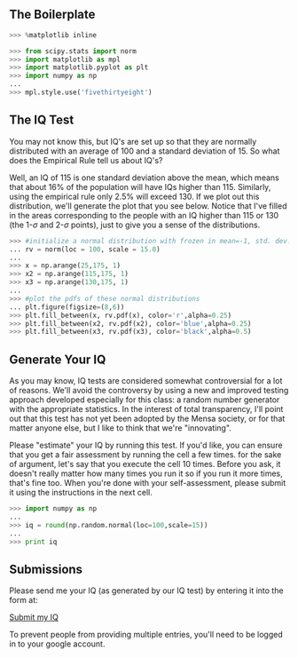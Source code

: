 ## The Boilerplate

```python
>>> %matplotlib inline
```

```python
>>> from scipy.stats import norm
>>> import matplotlib as mpl
>>> import matplotlib.pyplot as plt
>>> import numpy as np
...
>>> mpl.style.use('fivethirtyeight')
```

## The IQ Test

You may not know this, but IQ's are set up so that they are normally distributed with an average of 100 and a standard deviation of 15. So what does the Empirical Rule tell us about IQ's?

Well, an IQ of 115 is one standard deviation above the mean, which means that about 16% of the population will have IQs higher than 115. Similarly, using the empirical rule only 2.5% will exceed 130. If we plot out this distribution, we'll generate the plot that you see below. Notice that I've filled in the areas corresponding to the people with an IQ higher than 115 or 130 (the 1-$\sigma$ and 2-$\sigma$ points), just to give you a sense of the distributions.

```python
>>> #initialize a normal distribution with frozen in mean=-1, std. dev.= 1
... rv = norm(loc = 100, scale = 15.0)
...
>>> x = np.arange(25,175, 1)
>>> x2 = np.arange(115,175, 1)
>>> x3 = np.arange(130,175, 1)
...
>>> #plot the pdfs of these normal distributions
... plt.figure(figsize=(8,6))
>>> plt.fill_between(x, rv.pdf(x), color='r',alpha=0.25)
>>> plt.fill_between(x2, rv.pdf(x2), color='blue',alpha=0.25)
>>> plt.fill_between(x3, rv.pdf(x3), color='black',alpha=0.5)
```

## Generate Your IQ

As you may know, IQ tests are considered somewhat controversial for a lot of reasons. We'll avoid the controversy by using a new and improved testing approach developed especially for this class: a random number generator with the appropriate statistics. In the interest of total transparency, I'll point out that this test has not yet been adopted by the Mensa society, or for that matter anyone else, but I like to think that we're "innovating".

Please "estimate" your IQ by running this test. If you'd like, you can ensure that you get a fair assessment by running the cell a few times. for the sake of argument, let's say that you execute the cell 10 times. Before you ask, it doesn't really matter how many times you run it so if you run it more times, that's fine too. When you're done with your self-assessment, please submit it using the instructions in the next cell.

```python
>>> import numpy as np
...
>>> iq = round(np.random.normal(loc=100,scale=15))
...
>>> print iq
```

## Submissions

Please send me your IQ (as generated by our IQ test) by entering it into the form at:

[Submit my IQ](http://goo.gl/forms/iBlA40CuKh)

To prevent people from providing multiple entries, you'll need to be logged in to your google account.
